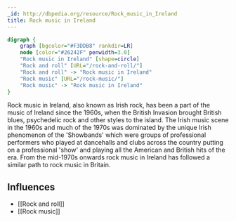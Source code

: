 ```yaml
---
_id: http://dbpedia.org/resource/Rock_music_in_Ireland
title: Rock music in Ireland
---
```


```dot
digraph {
	graph [bgcolor="#F3DDB8" rankdir=LR]
	node [color="#26242F" penwidth=3.0]
	"Rock music in Ireland" [shape=circle]
	"Rock and roll" [URL="/rock-and-roll/"]
	"Rock and roll" -> "Rock music in Ireland"
	"Rock music" [URL="/rock-music/"]
	"Rock music" -> "Rock music in Ireland"
}
```

Rock music in Ireland, also known as Irish rock, has been a part of the music of Ireland since the 1960s, when the British Invasion brought British blues, psychedelic rock and other styles to the island. The Irish music scene in the 1960s and much of the 1970s was dominated by the unique Irish phenomenon of the 'Showbands' which were groups of professional performers who played at dancehalls and clubs across the country putting on a professional 'show' and playing all the American and British hits of the era. From the mid-1970s onwards rock music in Ireland has followed a similar path to rock music in Britain.

## Influences
- [[Rock and roll]]
- [[Rock music]]
